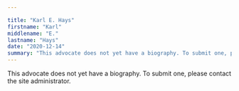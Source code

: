 ```yaml
---

title: "Karl E. Hays"
firstname: "Karl"
middlename: "E."
lastname: "Hays"
date: "2020-12-14"
summary: "This advocate does not yet have a biography. To submit one, please contact the site administrator."
---
```

This advocate does not yet have a biography. To submit one, please contact the site administrator.

